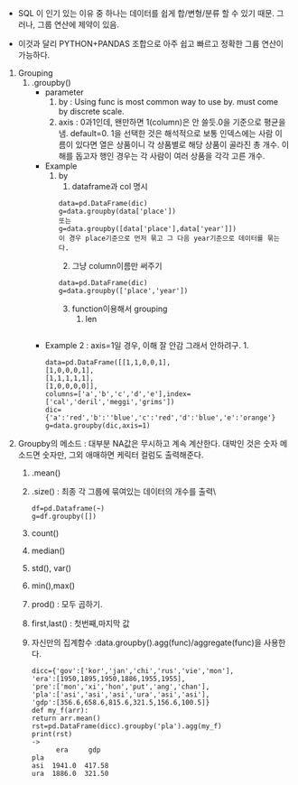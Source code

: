 - SQL 이 인기 있는 이유 중 하나는 데이터를 쉽게 합/변형/분류 할 수 있기 때문. 그러나, 그룹 연산에 제약이 있음.

- 이것과 달리 PYTHON+PANDAS 조합으로 아주 쉽고 빠르고 정확한 그륩 연산이 가능하다.

1. Grouping
    1. .groupby()
        - parameter
            1. by :  Using func is most common way to use by. must come by discrete scale.
            2. axis : 0과1인데, 왠만하면 1(column)은 안 쓸듯.0을 기준으로 평균을 냄. default=0. 1을 선택한 것은 해석적으로 보통 인덱스에는 사람 이름이 있다면 열은 상품이니 각 상품별로 해당 상품이 골라진 총 개수. 이해를 돕고자 행인 경우는 각 사람이 여러 상품을 각각 고른 개수.
        - Example
            1. by
                1. dataframe과 col 명시
                ```
                data=pd.DataFrame(dic)
                g=data.groupby(data['place'])
                또는
                g=data.groupby([data['place'],data['year']])
                이 경우 place기준으로 먼저 묶고 그 다음 year기준으로 데이터를 묶는다.
                ```
                2. 그냥 column이름만 써주기
                ```
                data=pd.DataFrame(dic)
                g=data.groupby(['place','year'])
                ```
                3. function이용해서 grouping
                    1. len
                    ```
                    
                    ```
        - Example 2 : axis=1일 경우, 이해 잘 안감 그래서 안하려구.
            1. 
            ```
            data=pd.DataFrame([[1,1,0,0,1],
            [1,0,0,0,1],
            [1,1,1,1,1],
            [1,0,0,0,0]],
            columns=['a','b','c','d','e'],index=['cal','deril','meggi','grims'])
            dic={'a':'red','b':''blue','c':'red','d':'blue','e':'orange'}
            g=data.groupby(dic,axis=1)
            ```
2. Groupby의 메소드 : 대부분 NA값은 무시하고 계속 계산한다. 대박인 것은 숫자 메소드면 숫자만, 그외 애매하면 케릭터 컬럼도 출력해준다.
    1. .mean()

    2. .size() : 최종 각 그룹에 묶여있는 데이터의 개수를 출력\
        ```
        df=pd.Dataframe(~)
        g=df.groupby([])
        ```
    3. count()

    4. median()

    5. std(), var()

    6. min(),max()

    7. prod() : 모두 곱하기.

    8. first,last() : 첫번째,마지막 값

    9. 자신만의 집계함수 :data.groupby().agg(func)/aggregate(func)을 사용한다.
        ```
        dicc={'gov':['kor','jan','chi','rus','vie','mon'],
        'era':[1950,1895,1950,1886,1955,1955],
        'pre':['mon','xi','hon','put','ang','chan'],
        'pla':['asi','asi','asi','ura','asi','asi'],
        'gdp':[356.6,658.6,815.6,321.5,156.6,100.5]}
        def my_f(arr):
        return arr.mean()
        rst=pd.DataFrame(dicc).groupby('pla').agg(my_f)
        print(rst)
        ->
              era     gdp
        pla
        asi  1941.0  417.58
        ura  1886.0  321.50
        ```